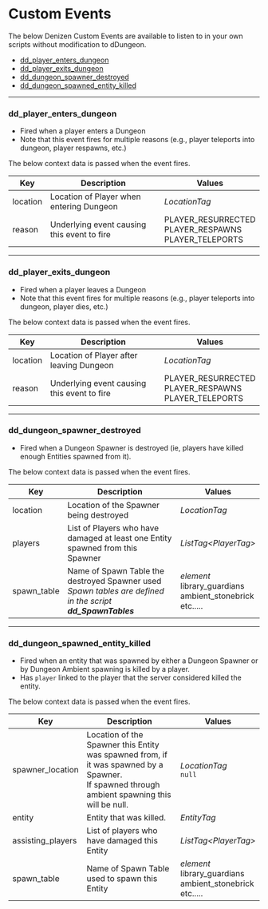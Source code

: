 # Custom Events
The below Denizen Custom Events are available to listen to in your own scripts without modification to dDungeon.

* [dd_player_enters_dungeon](#dd_player_enters_dungeon)
* [dd_player_exits_dungeon](#dd_player_exits_dungeon)
* [dd_dungeon_spawner_destroyed](#dd_dungeon_spawner_destroyed)
* [dd_dungeon_spawned_entity_killed](#dd_dungeon_spawned_entity_killed)

---

### dd_player_enters_dungeon
- Fired when a player enters a Dungeon
- Note that this event fires for multiple reasons (e.g., player teleports into dungeon, player respawns, etc.)

The below context data is passed when the event fires.

| Key | Description | Values |
| - | - | - |
| location | Location of Player when entering Dungeon | *LocationTag* |
| reason | Underlying event causing this event to fire | PLAYER_RESURRECTED <br/> PLAYER_RESPAWNS <br/> PLAYER_TELEPORTS |


---

### dd_player_exits_dungeon
- Fired when a player leaves a Dungeon
- Note that this event fires for multiple reasons (e.g., player teleports into dungeon, player dies, etc.)

The below context data is passed when the event fires.

| Key | Description | Values |
| --- | --- | --- |
| location | Location of Player after leaving Dungeon | *LocationTag* |
| reason | Underlying event causing this event to fire | PLAYER_RESURRECTED <br/> PLAYER_RESPAWNS <br/> PLAYER_TELEPORTS |

---

### dd_dungeon_spawner_destroyed
- Fired when a Dungeon Spawner is destroyed (ie, players have killed enough Entities spawned from it).

The below context data is passed when the event fires.

| Key | Description | Values |
| --- | --- | --- |
| location | Location of the Spawner being destroyed | *LocationTag* |
| players | List of Players who have damaged at least one Entity spawned from this Spawner | *ListTag\<PlayerTag\>* |
| spawn_table | Name of Spawn Table the destroyed Spawner used <br/>*Spawn tables are defined in the script* _**dd_SpawnTables**_ | *element*<br/>library_guardians<br/>ambient_stonebrick<br/>etc..... |

---

### dd_dungeon_spawned_entity_killed
- Fired when an entity that was spawned by either a Dungeon Spawner or by Dungeon Ambient spawning is killed by a player.
- Has `player` linked to the player that the server considered killed the entity.

The below context data is passed when the event fires.

| Key | Description | Values |
| --- | --- | --- |
| spawner_location | Location of the Spawner this Entity was spawned from, if it was spawned by a Spawner.<br/>If spawned through ambient spawning this will be null. | *LocationTag*<br/>`null` |
| entity | Entity that was killed. | *EntityTag* |
| assisting_players | List of players who have damaged this Entity | *ListTag\<PlayerTag\>*
| spawn_table | Name of Spawn Table used to spawn this Entity | *element*<br/>library_guardians<br/>ambient_stonebrick<br/>etc..... |